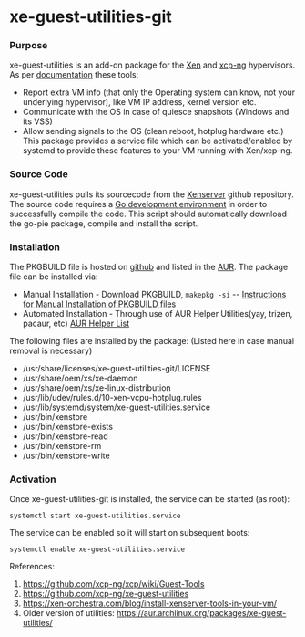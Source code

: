 # xe-guest-utilities-git

### Purpose
xe-guest-utilities is an add-on package for the [Xen](https://xenproject.org/developers/teams/xen-hypervisor/) and [xcp-ng](https://xcp-ng.org/) hypervisors. As per [documentation](https://xenproject.org/developers/teams/xen-hypervisor/) these tools:
  - Report extra VM info (that only the Operating system can know, not your underlying hypervisor), like VM IP address, kernel version etc.
  - Communicate with the OS in case of quiesce snapshots (Windows and its VSS)
  - Allow sending signals to the OS (clean reboot, hotplug hardware etc.)
This package provides a service file which can be activated/enabled by systemd to provide these features to your VM running with Xen/xcp-ng.

### Source Code
xe-guest-utilities pulls its sourcecode from the [Xenserver](https://github.com/xenserver/xe-guest-utilities) github repository. The source code requires a [Go development environment](https://golang.org/doc/install) in order to successfully compile the code. This script should automatically download the go-pie package, compile and install the script.

### Installation
The PKGBUILD file is hosted on [github](https://github.com/kevdogg/xe-guest-utilities-git) and listed in the [AUR](https://aur.archlinux.org/packages/xe-guest-utilities-git/). The package file can be installed via:
  - Manual Installation - Download PKGBUILD, `makepkg -si` -- [Instructions for Manual Installation of PKGBUILD files](https://wiki.archlinux.org/index.php/Arch_User_Repository#Installing_packages)
  - Automated Installation - Through use of AUR Helper Utilities(yay, trizen, pacaur, etc) [AUR Helper List](https://wiki.archlinux.org/index.php/AUR_helpers) 

The following files are installed by the package: (Listed here in case manual removal is necessary)
  - /usr/share/licenses/xe-guest-utilities-git/LICENSE
  - /usr/share/oem/xs/xe-daemon
  - /usr/share/oem/xs/xe-linux-distribution
  - /usr/lib/udev/rules.d/10-xen-vcpu-hotplug.rules
  - /usr/lib/systemd/system/xe-guest-utilities.service
  - /usr/bin/xenstore
  - /usr/bin/xenstore-exists
  - /usr/bin/xenstore-read
  - /usr/bin/xenstore-rm
  - /usr/bin/xenstore-write


### Activation
Once xe-guest-utilities-git is installed, the service can be started (as root):
```
systemctl start xe-guest-utilities.service
```

The service can be enabled so it will start on subsequent boots:
```
systemctl enable xe-guest-utilities.service
```

References:
1. https://github.com/xcp-ng/xcp/wiki/Guest-Tools
2. https://github.com/xcp-ng/xe-guest-utilities
3. https://xen-orchestra.com/blog/install-xenserver-tools-in-your-vm/
4. Older version of utilities: https://aur.archlinux.org/packages/xe-guest-utilities/

